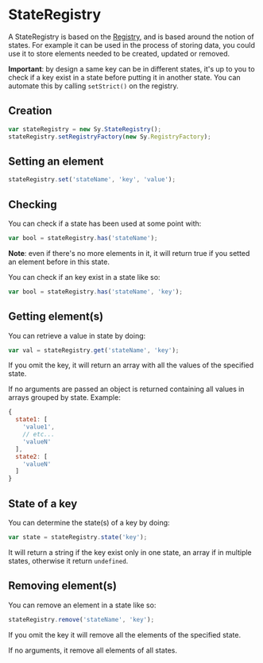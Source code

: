 # StateRegistry

A StateRegistry is based on the [Registry](Registry), and is based around the notion of states. For example it can be used in the process of storing data, you could use it to store elements needed to be created, updated or removed.

**Important**: by design a same key can be in different states, it's up to you to check if a key exist in a state before putting it in another state. You can automate this by calling `setStrict()` on the registry.

## Creation

```js
var stateRegistry = new Sy.StateRegistry();
stateRegistry.setRegistryFactory(new Sy.RegistryFactory);
```

## Setting an element

```js
stateRegistry.set('stateName', 'key', 'value');
```

## Checking

You can check if a state has been used at some point with:
```js
var bool = stateRegistry.has('stateName');
```
**Note**: even if there's no more elements in it, it will return true if you setted an element before in this state.

You can check if an key exist in a state like so:
```js
var bool = stateRegistry.has('stateName', 'key');
```

## Getting element(s)

You can retrieve a value in state by doing:
```js
var val = stateRegistry.get('stateName', 'key');
```

If you omit the key, it will return an array with all the values of the specified state.

If no arguments are passed an object is returned containing all values in arrays grouped by state. Example:
```js
{
  state1: [
    'value1',
    // etc...
    'valueN'
  ],
  state2: [
    'valueN'
  ]
}
```

## State of a key

You can determine the state(s) of a key by doing:
```js
var state = stateRegistry.state('key');
```
It will return a string if the key exist only in one state, an array if in multiple states, otherwise it return `undefined`.

## Removing element(s)

You can remove an element in a state like so:
```js
stateRegistry.remove('stateName', 'key');
```

If you omit the key it will remove all the elements of the specified state.

If no arguments, it remove all elements of all states.
